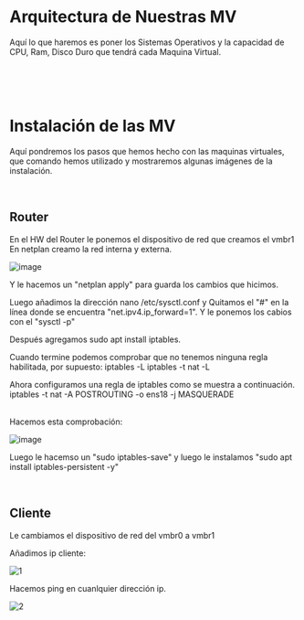 # Arquitectura de Nuestras MV
Aquí lo que haremos es poner los Sistemas Operativos y la capacidad de CPU, Ram, Disco Duro que tendrá cada Maquina Virtual.

<br>
<br>
<br>


# Instalación de las MV
Aquí pondremos los pasos que hemos hecho con las maquinas virtuales, que comando hemos utilizado y mostraremos algunas imágenes de la instalación.


<br>


## Router
En el HW del Router le ponemos el dispositivo de red que creamos el vmbr1
En netplan creamo la red interna y externa.

![image](https://github.com/user-attachments/assets/2a46b4aa-0c67-4d3b-b303-56060908021c)

Y le hacemos un "netplan apply" para guarda los cambios que hicimos.

Luego añadimos la dirección nano /etc/sysctl.conf y Quitamos el "#" en la línea donde se encuentra "net.ipv4.ip_forward=1". Y le ponemos los cabios con el "sysctl -p"

Después agregamos sudo apt install iptables.

Cuando termine podemos comprobar que no tenemos ninguna regla habilitada, por supuesto: iptables -L iptables -t nat -L

Ahora configuramos una regla de iptables como se muestra a continuación. iptables -t nat -A POSTROUTING -o ens18 -j MASQUERADE

<br>
Hacemos esta comprobación:

![image](https://github.com/user-attachments/assets/f4408498-fd52-4f9d-905d-a825dc4a0488)

Luego le hacemso un "sudo iptables-save" y luego le instalamos "sudo apt install iptables-persistent -y"

<br>

## Cliente
Le cambiamos el dispositivo de red del vmbr0 a vmbr1

Añadimos ip cliente:

![1](https://github.com/user-attachments/assets/85b903dd-e965-4ffd-8bc8-55286426e983)

Hacemos ping en cuanlquier dirección ip.

![2](https://github.com/user-attachments/assets/a1bf4d41-f953-45d2-a064-b1b7b0515a1c)


